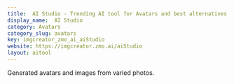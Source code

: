 ```yaml
---
title:  AI Studio - Trending AI tool for Avatars and best alternatives
display_name:  AI Studio
category: Avatars
category_slug: avatars
key: imgcreator_zmo_ai_aiStudio
website: https://imgcreator.zmo.ai/aiStudio
layout: aitool
---
```


Generated avatars and images from varied photos.
